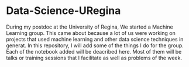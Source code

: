 # Data-Science-URegina
During my postdoc at the University of Regina, We started a Machine Learning group. This came about because a lot of us were working
on projects that used machine learning and other data science techniques in generat. In this repository, I will add some of the 
things I do for the group. Each of the notebook added will be deacribed here. Most of them will be talks or training sessions that I
facilitate as well as problems of the week.
